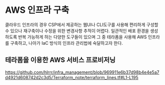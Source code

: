 # AWS 인프라 구축
  클라우드 인프라의 경우 CSP에서 제공하는 웹UI나 CLI도구를 사용해 편리하게 구성할 수 있으나 재구축이나 수정을 위한 변경사항 추적이 어렵다. 일관적인 배포 환경을 생성하도록 반복 가능하게 하는 다양한 도구들이 있으며 그 중 테라폼을 사용해  AWS 인프라를 구축하고, 나아가 IaC 방식의 인프라 관리법에 숙달하고자 한다.

## 테라폼을 이용한 AWS 서비스 프로비저닝
https://github.com/hlrrr/infra_management/blob/969911e6b37d98b4e4e5a7d4921d608742d2c3d5/Terraform_note/terraform_lines.tf#L1-L195
